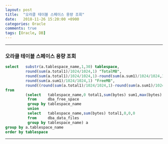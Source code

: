 ```yaml
---
layout: post
title:  "오라클 테이블 스페이스 용량 조회"
date:   2018-11-26 15:20:00 +0900
categories: Oracle
comments: true
tags: [Oracle, DB]
---
```


---
### 오라클 테이블 스페이스 용량 조회

```sql
select   substr(a.tablespace_name,1,30) tablespace,
         round(sum(a.total1)/1024/1024,1) "TotalMB",
         round(sum(a.total1)/1024/1024,1)-round(sum(a.sum1)/1024/1024,1) "UsedMB",
         round(sum(a.sum1)/1024/1024,1) "FreeMB",
         round((round(sum(a.total1)/1024/1024,1)-round(sum(a.sum1)/1024/1024,1))/round(sum(a.total1)/1024/1024,1)*100,2) "Used%"
from
         (select   tablespace_name,0 total1,sum(bytes) sum1,max(bytes) MAXB,count(bytes) cnt
          from     dba_free_space
          group by tablespace_name
          union
          select   tablespace_name,sum(bytes) total1,0,0,0
          from     dba_data_files
          group by tablespace_name) a
group by a.tablespace_name
order by tablespace
```

[jekyll-docs]: https://jekyllrb.com/docs/home
[jekyll-gh]:   https://github.com/jekyll/jekyll
[jekyll-talk]: https://talk.jekyllrb.com/
---
